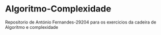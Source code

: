 # Algoritmo-Complexidade
Repositorio de António Fernandes-29204 para os exercicios da cadeira de Algoritmo e complexidade
